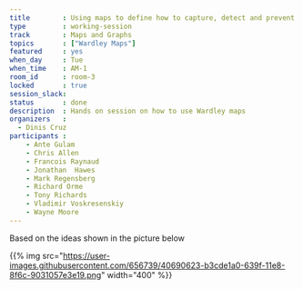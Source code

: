 ```yaml
---
title        : Using maps to define how to capture, detect and prevent 6 real-world security incidents
type         : working-session
track        : Maps and Graphs
topics       : ["Wardley Maps"]
featured     : yes
when_day     : Tue
when_time    : AM-1
room_id      : room-3
locked       : true
session_slack:
status       : done
description  : Hands on session on how to use Wardley maps
organizers   :
  - Dinis Cruz
participants :
    - Ante Gulam
    - Chris Allen
    - Francois Raynaud
    - Jonathan	Hawes
    - Mark Regensberg
    - Richard Orme
    - Tony Richards
    - Vladimir Voskresenskiy
    - Wayne Moore
---
```


Based on the ideas shown in the picture below

{{% img src="https://user-images.githubusercontent.com/656739/40690623-b3cde1a0-639f-11e8-8f6c-9031057e3e19.png"
        width="400" %}}

